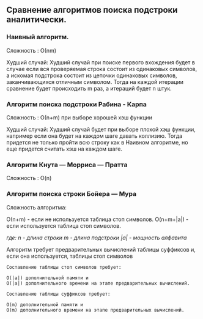 ## Сравнение алгоритмов поиска подстроки аналитически.

### Наивный алгоритм.

Сложность : О(nm)

Худший случай: Худший случай при поиске первого вхождения будет в случае если вся проверяемая строка состоит из одинаковых символов, а искомая подстрока состоит из цепочки одинаковых символов, заканчивающихся отличным символом. Тогда на каждой итерации сравнение будет происходить m раз, а итераций будет n штук.

### Алгоритм поиска подстроки Рабина - Карпа

Сложность : О(n+m) при выборе хорошей хэш функции

Худший случай: Худший случай будет при выборе плохой хэш функции, например если она будет на каждом шаге давать коллизию. Тогда придется не только пройти всю строку как в Наивном алгоритме, но еще придется считать хэш на каждом шаге.

### Алгоритм Кнута — Морриса — Пратта

Сложность : O(n)

### Алгоритм поиска строки Бойера — Мура

Сложность алгоритма:

О(n+m) - если не используется таблица стоп символов.
O(n+m+|a|) - если используется таблица стоп символов.

*где:
n - длина строки
m - длина подстроки
|a| - мощность алфавита*

Алгоритм требует предварительных вычислений таблицы суффиксов и, если она используется, таблицы стоп символов

    Составление таблицы стоп символов требует:

    О(|a|) дополнительной памяти и
    О(|a|) дополнительного времени на этапе предварительных вычислений.

    Составление таблицы суффиксов требует:

    О(m) дополнительной памяти и
    О(m) дополнительного времени на этапе предварительных вычислений.

